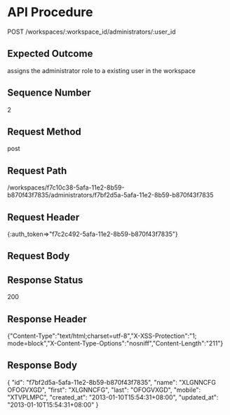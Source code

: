 # API Procedure
POST /workspaces/:workspace_id/administrators/:user_id
## Expected Outcome
assigns the administrator role to a existing user in the workspace
## Sequence Number
2
## Request Method
post
## Request Path
/workspaces/f7c10c38-5afa-11e2-8b59-b870f43f7835/administrators/f7bf2d5a-5afa-11e2-8b59-b870f43f7835
## Request Header
{:auth_token=>"f7c2c492-5afa-11e2-8b59-b870f43f7835"}
## Request Body


## Response Status
200
## Response Header
{"Content-Type":"text/html;charset=utf-8","X-XSS-Protection":"1; mode=block","X-Content-Type-Options":"nosniff","Content-Length":"211"}

## Response Body
{
  "id": "f7bf2d5a-5afa-11e2-8b59-b870f43f7835",
  "name": "XLGNNCFG OFOGVXGD",
  "first": "XLGNNCFG",
  "last": "OFOGVXGD",
  "mobile": "XTVPLMPC",
  "created_at": "2013-01-10T15:54:31+08:00",
  "updated_at": "2013-01-10T15:54:31+08:00"
}
